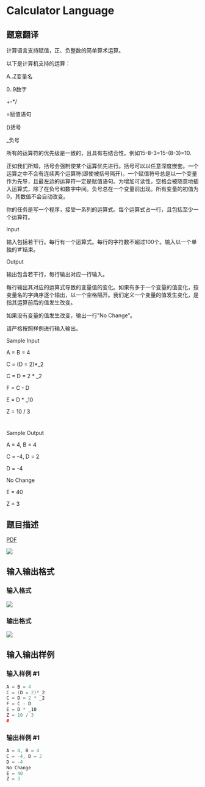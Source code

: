 # Calculator Language

## 题意翻译

计算语言支持赋值，正、负整数的简单算术运算。

以下是计算机支持的运算：

A..Z变量名

0..9数字

+-*/

=赋值语句

()括号

_负号

所有的运算符的优先级是一致的，且具有右结合性。例如15-8-3=15-(8-3)=10.

正如我们所知，括号会强制使某个运算优先进行。括号可以以任意深度嵌套。一个运算之中不会有连续两个运算符(即使被括号隔开)。一个赋值符号总是以一个变量作为先导，且最左边的运算符一定是赋值语句。为增加可读性，空格会被随意地插入运算式，除了在负号和数字中间。负号总在一个变量前出现。所有变量的初值为0，其数值不会自动改变。

你的任务是写一个程序，接受一系列的运算式。每个运算式占一行，且包括至少一个运算符。

Input

输入包括若干行。每行有一个运算式。每行的字符数不超过100个。输入以一个单独的’#’结束。

Output

输出包含若干行，每行输出对应一行输入。

每行输出其对应的运算式导致的变量值的变化。如果有多于一个变量的值变化，按变量名的字典序逐个输出，以一个空格隔开。我们定义一个变量的值发生变化，是指其运算前后的值发生改变。

如果没有变量的值发生改变，输出一行”No Change”。

请严格按照样例进行输入输出。

Sample Input

A = B = 4

C = (D = 2)*_2

C = D = 2 * _2

F = C - D

E = D * _10

Z = 10 / 3

#

Sample Output

A = 4, B = 4

C = -4, D = 2

D = -4

No Change

E = 40

Z = 3

## 题目描述

[problemUrl]: https://uva.onlinejudge.org/index.php?option=com_onlinejudge&Itemid=8&category=3&page=show_problem&problem=108

[PDF](https://uva.onlinejudge.org/external/1/p172.pdf)

![](https://cdn.luogu.com.cn/upload/vjudge_pic/UVA172/4cccec85a490328d7be6057fb53547e41cea681f.png)

## 输入输出格式

### 输入格式

![](https://cdn.luogu.com.cn/upload/vjudge_pic/UVA172/70ebe53dc9d4a70525ae0a09e5f41be58f44259c.png)

### 输出格式

![](https://cdn.luogu.com.cn/upload/vjudge_pic/UVA172/1dfe8aa9a71f64445157786d443a2034b79e1a70.png)

## 输入输出样例

### 输入样例 #1

```cpp
A = B = 4
C = (D = 2)*_2
C = D = 2 * _2
F = C - D
E = D * _10
Z = 10 / 3
#
```


### 输出样例 #1

```cpp
A = 4, B = 4
C = -4, D = 2
D = -4
No Change
E = 40
Z = 3
```


